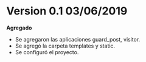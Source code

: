 # Version 0.1 03/06/2019

**Agregado**

- Se agregaron las aplicaciones guard_post, visitor.
- Se agregó la carpeta templates y static.
- Se configuró el proyecto.